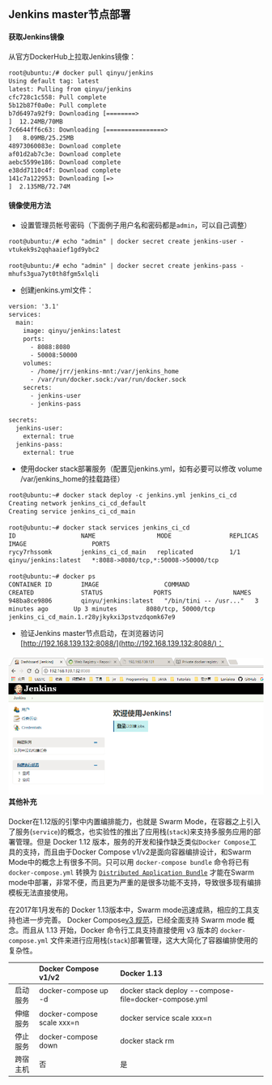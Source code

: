 ## Jenkins master节点部署

#### 获取Jenkins镜像

从官方DockerHub上拉取Jenkins镜像：

```
root@ubuntu:/# docker pull qinyu/jenkins
Using default tag: latest
latest: Pulling from qinyu/jenkins
cfc728c1c558: Pull complete 
5b12b87f0a0e: Pull complete 
b7d6497a92f9: Downloading [========>                                          ]  12.24MB/70MB
7c6644ff6c63: Downloading [================>                                  ]   8.09MB/25.25MB
48973060083e: Download complete 
af01d2ab7c3e: Download complete 
aebc5599e186: Download complete 
e38dd7110c4f: Download complete 
141c7a122953: Downloading [=>                                                 ]  2.135MB/72.74M
```

#### **镜像使用方法**

* 设置管理员帐号密码（下面例子用户名和密码都是`admin`，可以自己调整）

```
root@ubuntu:/# echo "admin" | docker secret create jenkins-user -
vtukek9s2qqhaaief1gd9ybc2

root@ubuntu:/# echo "admin" | docker secret create jenkins-pass -
mhufs3gua7yt0th8fgm5xlqli
```

* 创建jenkins.yml文件：

```
version: '3.1'
services:
  main:
    image: qinyu/jenkins:latest
    ports:
      - 8088:8080
      - 50008:50000
    volumes:
      - /home/jrr/jenkins-mnt:/var/jenkins_home
      - /var/run/docker.sock:/var/run/docker.sock
    secrets:
      - jenkins-user
      - jenkins-pass

secrets:
  jenkins-user:
    external: true
  jenkins-pass:
    external: true
```

* 使用docker stack部署服务（配置见jenkins.yml，如有必要可以修改 volume /var/jenkins\_home的挂载路径）

```
root@ubuntu:~# docker stack deploy -c jenkins.yml jenkins_ci_cd
Creating network jenkins_ci_cd_default
Creating service jenkins_ci_cd_main

root@ubuntu:~# docker stack services jenkins_ci_cd
ID                  NAME                 MODE                REPLICAS            IMAGE                  PORTS
rycy7rhssomk        jenkins_ci_cd_main   replicated          1/1                 qinyu/jenkins:latest   *:8088->8080/tcp,*:50008->50000/tcp

root@ubuntu:~# docker ps
CONTAINER ID        IMAGE                  COMMAND                  CREATED             STATUS              PORTS                 NAMES
948ba8ce9806        qinyu/jenkins:latest   "/bin/tini -- /usr..."   3 minutes ago       Up 3 minutes        8080/tcp, 50000/tcp   jenkins_ci_cd_main.1.r28yjkykxi3pstvzdqomk67e9
```

* 验证Jenkins master节点启动，在浏览器访问 [http://192.168.139.132:8088/](http://192.168.139.132:8088/)：

#### ![](/assets/import4.png)其他补充

Docker在1.12版的引擎中内置编排能力，也就是 Swarm Mode，在容器之上引入了服务\(`service`\)的概念，也实验性的推出了应用栈\(`stack`\)来支持多服务应用的部署管理。但是 Docker 1.12 版本，服务的开发和操作缺乏类似`Docker Compose`工具的支持，而且由于Docker Compose v1/v2是面向容器编排设计，和Swarm Mode中的概念上有很多不同。只可以用 `docker-compose bundle` 命令将已有 `docker-compose.yml` 转换为 [`Distributed Application Bundle`](https://docs.docker.com/compose/bundles/) 才能在Swarm mode中部署，非常不便，而且更为严重的是很多功能不支持，导致很多现有编排模板无法直接使用。

在2017年1月发布的 Docker 1.13版本中，Swarm mode迅速成熟，相应的工具支持也进一步完善。 Docker Compose[v3 规范](https://docs.docker.com/compose/compose-file/)，已经全面支持 Swarm mode 概念。而且从 1.13 开始，Docker 命令行工具支持直接使用 v3 版本的 `docker-compose.yml` 文件来进行应用栈\(`stack`\)部署管理，这大大简化了容器编排使用的复杂性。

|  | Docker Compose v1/v2 | Docker 1.13 |
| :---: | :--- | :--- |
| 启动服务 | docker-compose up -d | docker stack deploy --compose-file=docker-compose.yml |
| 伸缩服务 | docker-compose scale xxx=n | docker service scale xxx=n |
| 停止服务 | docker-compose down | docker stack rm |
| 跨宿主机 | 否 | 是 |



